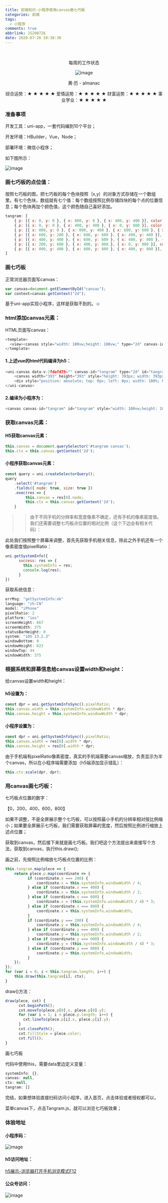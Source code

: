 ```yaml
---
title: 前端知识-小程序使用canvas画七巧板
categories: 前端
tags:
  - 小程序
comments: true
abbrlink: JS200726
date: 2020-07-26 10:38:30
---
```


​

<center>每周的工作状态

![image](/images/tangram/work.gif)

黄·历 - almanac

综合运势：★ ★ ★ ★ ★
爱情运势：★ ★ ★ ★ ★
财富运势：★ ★ ★ ★ ★
事业学业：★ ★ ★ ★ ★

</center>

### 准备事项

开发工具：uni-app，一套代码编到10个平台；

开发环境：HBuilder，Vue，Node；

部署环境：微信小程序；

如下图所示：

![image](/images/tangram/tangram.png)


### 画七巧板的点位值：

按照七巧板的图，把七巧板的每个色块按照｛x,y｝的对象方式存储在一个数组里。有七个色块，数组就有七个值：每个数组按照比例存储四块的每个点的位置信息；每个色块再加个颜色值，这个颜色随自己喜好添加。

```javascript
tangram: [
    { p: [{ x: 0, y: 0 }, { x: 800, y: 0 }, { x: 400, y: 400 }], color: '#caff67' },
    { p: [{ x: 0, y: 0 }, { x: 400, y: 400 }, { x: 0, y: 800 }], color: '#67bccf' },
    { p: [{ x: 800, y: 0 }, { x: 800, y: 400 }, { x: 600, y: 600 }, { x: 600, y: 200 }], color: '#cf3d61' },
    { p: [{ x: 600, y: 200 }, { x: 600, y: 600 }, { x: 400, y: 400 }], color: '#f9f51a' },
    { p: [{ x: 400, y: 400 }, { x: 600, y: 600 }, { x: 400, y: 800 }, { x: 200, y: 600 }], color: '#a594c0' },
    { p: [{ x: 200, y: 600 }, { x: 400, y: 800 }, { x: 0, y: 800 }], color: '#fa8ccc' },
    { p: [{ x: 800, y: 400 }, { x: 800, y: 800 }, { x: 400, y: 800 }], color: '#f6ca29' }
]
```

### 画七巧板

正常浏览器页面写canvas：

```javascript
var canvas=document.getElementById("canvas");
var context=canvas.getContext("2d");
```

基于uni-app实现小程序，这样是获取不到的。☺

### html添加canvas元素：

HTML页面写canvas：
```javascript
<template>
  <view><canvas style="width: 100vw;height: 100vw;" type="2d" canvas-id="tangram" id="tangram"></canvas></view>
</template>
```
#### 1.上述vue的html代码编译为h5：

```javascript
<uni-canvas data-v-2fdafd79="" canvas-id="tangram" type="2d" id="tangram" style="width: 100vw; height: 100vw;">
    <canvas width="393" height="393" style="height: 393px; width: 393px;"></canvas>
    <div style="position: absolute; top: 0px; left: 0px; width: 100%; height: 100%; overflow: hidden;"></div>
</uni-canvas>
```
#### 2.编译为小程序为：

```javascript
<canvas canvas-id="tangram" id="tangram" style="width: 100vw;height: 100vw;" type="2d"></canvas>
```

### 获取canvas元素：


#### H5获取canvas元素：
```javascript
this.canvas = document.querySelector('#tangram canvas');
this.ctx = this.canvas.getContext('2d');
```
#### 小程序获取canvas元素：
```javascript
const query = uni.createSelectorQuery();
query
    .select('#tangram')
    .fields({ node: true, size: true })
    .exec(res => {
         this.canvas = res[0].node;
         this.ctx = this.canvas.getContext('2d');
    }
```


>>由于不同手机的分辨率和宽度像素不确定，还有手机的像素密度值。我们还需要调整七巧板点位置的相对比例（这个下边会有相关代码）：

此处我们按照整个屏幕来调整，首先先获取手机相关信息，除此之外手机还有一个像素密度值pixelRatio：
```javascript
uni.getSystemInfo({
      success: res => {
        this.systemInfo = res;
        console.log(res);
      }
})
```
获取系统信息：
```javascript
errMsg: "getSystemInfo:ok"
language: "zh-CN"
model: "iPhone"
pixelRatio: 2
platform: "ios"
screenHeight: 667
screenWidth: 375
statusBarHeight: 0
system: "iOS 13.2.3"
windowBottom: 0
windowHeight: 623
windowTop: 44
windowWidth: 375
```

### 根据系统和屏幕信息给canvas设置width和height：


给canvas设置width和height：

#### h5设置为：
```javascript
const dpr = uni.getSystemInfoSync().pixelRatio;
this.canvas.width = this.systemInfo.windowWidth * dpr;
this.canvas.height = this.systemInfo.windowWidth * dpr;
```
#### 小程序设置为：

```javascript
const dpr = uni.getSystemInfoSync().pixelRatio;
this.canvas.width = res[0].width * dpr;
this.canvas.height = res[0].width * dpr;
```

由于手机端有pixelRatio像素密度，真实的手机端需要canvas缩放，负责显示为半个canvas，所以在小程序端需要添加（h5端添加显示错乱）：

```javascript
this.ctx.scale(dpr, dpr);
```

### 用canvas画七巧板：

七巧板点位置的数字：

【0，200，400，600，800】

如果不调整，不是全屏展示整个七巧板，可以按照最小手机的分辨率相对按比例缩小；如果要全屏展示七巧板，我们需要获取屏幕的宽度，然后按照比例进行缩放上述点位置；


获取到canvas，然后接下来就是画七巧板。我们吧这个方法提出来直接写个方法，获取到canvas，执行this.draw();

画之前，先按照比例缩放七巧板点位置的比例：
```javascript
this.tangram.map(plece => {
    return plece.p.map(coordinate => {
          if (coordinate.x === 200) {
              coordinate.x = this.systemInfo.windowWidth / 4;
          } else if (coordinate.x === 400) {
              coordinate.x = this.systemInfo.windowWidth / 2;
          } else if (coordinate.x === 600) {
              coordinate.x = (this.systemInfo.windowWidth / 4) * 3;
          } else if (coordinate.x === 800) {
              coordinate.x = this.systemInfo.windowWidth;
          }
          if (coordinate.y === 200) {
              coordinate.y = this.systemInfo.windowWidth / 4;
          } else if (coordinate.y === 400) {
              coordinate.y = this.systemInfo.windowWidth / 2;
          } else if (coordinate.y === 600) {
              coordinate.y = (this.systemInfo.windowWidth / 4) * 3;
          } else if (coordinate.y === 800) {
              coordinate.y = this.systemInfo.windowWidth;
          }
    });
});
for (var i = 0; i < this.tangram.length; i++) {
    this.draw(this.tangram[i], ctx);
}
```

draw()方法：
```javascript
draw(plece, cxt) {
      cxt.beginPath();
      cxt.moveTo(plece.p[0].x, plece.p[0].y);
      for (var i = 1; i < plece.p.length; i++) {
        cxt.lineTo(plece.p[i].x, plece.p[i].y);
      }
      cxt.closePath();
      cxt.fillStyle = plece.color;
      cxt.fill();
}
```

画七巧板

代码中使用this，需要data里边定义变量：
```javascript
systemInfo: {},
canvas: null,
ctx: null,
tangram: []
```

完结，如果想体验直接扫码访问小程序，进入首页，点击体验或者授权都可以，

菜单canvas下，点击Tangram.js，就可以浏览七巧板效果；

### 体验地址
#### 小程序码：
![image](/img/wechatcode.png)

#### h5访问地址：
[h5展示-浏览器打开手机浏览模式F12](https://algate.github.io/HammerUI/)

#### 公众号访问：
![image](/img/wx-onion.png)


